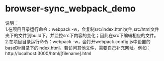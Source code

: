 # browser-sync_webpack_demo

说明：  
1.在项目目录运行命令：webpack -w，会复制src/index.html文件,src/html文件夹下的文件到build下，并监控src下内容的变化；因此在src下编辑相应的文件。
2.在项目目录运行命令：webpack -w，会打开webpack.config.js中设置的baseDir目录下的index.html。若访问其他文件，需要自己补充网址。例如：http://localhost:3000/html/[filename].html
